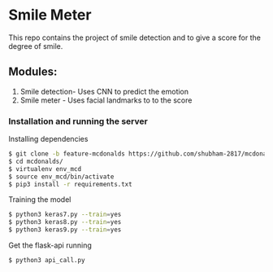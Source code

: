 # Smile Meter

This repo contains the project of smile detection and to give a score for the degree of smile. 

## Modules:

1.  Smile detection- Uses CNN to predict the emotion
2.  Smile meter    - Uses facial landmarks to to the score  

### Installation and running the server

Installing dependencies

```sh
$ git clone -b feature-mcdonalds https://github.com/shubham-2817/mcdonalds.git
$ cd mcdonalds/
$ virtualenv env_mcd
$ source env_mcd/bin/activate
$ pip3 install -r requirements.txt
```

Training the model
```sh
$ python3 keras7.py --train=yes
$ python3 keras8.py --train=yes
$ python3 keras9.py --train=yes
```


Get the flask-api running
```sh
$ python3 api_call.py
```

